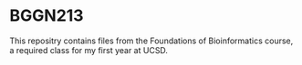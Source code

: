 # BGGN213

This repositry contains files from the Foundations of Bioinformatics course, a required class for my first year at UCSD.
